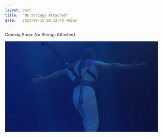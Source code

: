 ```yaml
---
layout: post
title:  "No Strings Attached"
date:   2021-09-15 09:32:40 +0200
---
```


Coming Soon: No Strings Attached

![No Strings Attached](No_strings_attached.png)
